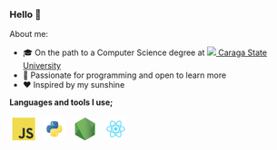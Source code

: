 ### Hello 👋

About me:

-  🎓 On the path to a Computer Science degree at [<image src="assets/csu.png" style="height: 20px" /> Caraga State University](https://maps.app.goo.gl/5tfByC7Zv5Ja4TpG8)
-  🔮 Passionate for programming and open to learn more
-  ❤️ Inspired by my sunshine

**Languages and tools I use;**

<span>
	<img title="JavaScript" height="40" style="padding: 5px;" src="assets/javascript.png" />
	<img title="Python" height="40" style="padding: 5px;" src="assets/python.png" />
	<img title="Node.js" height="40" style="padding: 5px;" src="assets//nodejs.png" />
	<img title="React.js" height="40" style="padding: 5px;" src="assets//react.png" />
</span>
